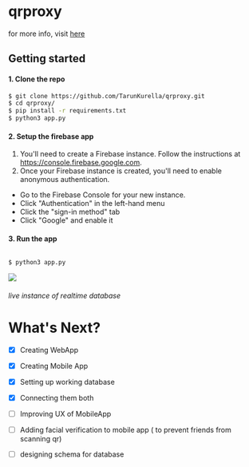 # qrproxy


for more info, visit [here](http://www.tarunkurella.tk/qrproxy/)

## Getting started




#### 1. Clone the repo

```sh
$ git clone https://github.com/TarunKurella/qrproxy.git
$ cd qrproxy/
$ pip install -r requirements.txt
$ python3 app.py
```

#### 2. Setup the firebase app

1. You'll need to create a Firebase instance. Follow the instructions at https://console.firebase.google.com.
2. Once your Firebase instance is created, you'll need to enable anonymous authentication.

* Go to the Firebase Console for your new instance.
* Click "Authentication" in the left-hand menu
* Click the "sign-in method" tab
* Click "Google" and enable it


#### 3. Run the app
```sh

$ python3 app.py
```


![](https://s2.gifyu.com/images/ggg033abd507be34d58.gif)

###### live instance of realtime database
#

# What's Next?
 - [x] Creating WebApp
 - [x] Creating Mobile App
 - [x] Setting up working database
 - [x] Connecting them both
 - [ ] Improving UX of MobileApp
 - [ ] Adding facial verification to mobile app ( to prevent friends from scanning qr)
 - [ ] designing schema for database
 


